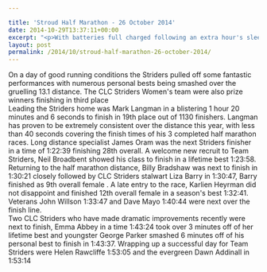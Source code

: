 ```yaml
---

title: 'Stroud Half Marathon - 26 October 2014'
date: 2014-10-29T13:37:11+00:00
excerpt: "<p>With batteries full charged following an extra hour's sleep 12 CLC Striders set out to tackle the 33rd annual Stroud Half Marathon.</p>"
layout: post
permalink: /2014/10/stroud-half-marathon-26-october-2014/
---
```

On a day of good running conditions the Striders pulled off some fantastic performances with numerous personal bests being smashed over the gruelling 13.1 distance. The CLC Striders Women's team were also prize winners finishing in third place  
Leading the Striders home was Mark Langman in a blistering 1 hour 20 minutes and 6 seconds to finish in 19th place out of 1130 finishers. Langman has proven to be extremely consistent over the distance this year, with less than 40 seconds covering the finish times of his 3 completed half marathon races. Long distance specialist James Oram was the next Striders finisher in a time of 1:22:39 finishing 28th overall. A welcome new recruit to Team Striders, Neil Broadbent showed his class to finish in a lifetime best 1:23:58. Returning to the half marathon distance, Billy Bradshaw was next to finish in 1:30:21 closely followed by CLC Striders stalwart Liza Barry in 1:30:47, Barry finished as 9th overall female . A late entry to the race, Karlien Heyrman did not disappoint and finished 12th overall female in a season's best 1:32:41. Veterans John Willson 1:33:47 and Dave Mayo 1:40:44 were next over the finish line.  
Two CLC Striders who have made dramatic improvements recently were next to finish, Emma Abbey in a time 1:43:24 took over 3 minutes off of her lifetime best and youngster George Parker smashed 6 minutes off of his personal best to finish in 1:43:37. Wrapping up a successful day for Team Striders were Helen Rawcliffe 1:53:05 and the evergreen Dawn Addinall in 1:53:14